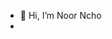 - 👋 Hi, I’m Noor Ncho
- <!--
- 👀 I’m interested in ...
- 🌱 I’m currently learning ...
- 💞️ I’m looking to collaborate on ...
- 📫 How to reach me ...
-->
<!---
noorncho/noorncho is a ✨ special ✨ repository because its `README.md` (this file) appears on your GitHub profile.
You can click the Preview link to take a look at your changes.
--->
